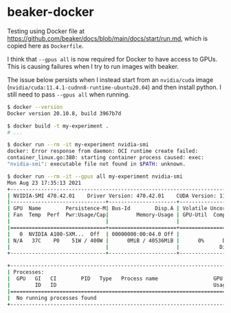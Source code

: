 # beaker-docker

Testing using Docker file at https://github.com/beaker/docs/blob/main/docs/start/run.md, which is copied here as `Dockerfile`.

I think that `--gpus all` is now required for Docker to have access to GPUs. This is causing failures when I try to run images with beaker.

The issue below persists when I instead start from an `nvidia/cuda` image (`nvidia/cuda:11.4.1-cudnn8-runtime-ubuntu20.04`) and then install python. I still need to pass `--gpus all` when running.


```bash
$ docker --version
Docker version 20.10.8, build 3967b7d

$ docker build -t my-experiment .
# ...

$ docker run --rm -it my-experiment nvidia-smi
docker: Error response from daemon: OCI runtime create failed:
container_linux.go:380: starting container process caused: exec:
"nvidia-smi": executable file not found in $PATH: unknown.

$ docker run --rm -it --gpus all my-experiment nvidia-smi
Mon Aug 23 17:35:13 2021
+-----------------------------------------------------------------------------+
| NVIDIA-SMI 470.42.01    Driver Version: 470.42.01    CUDA Version: 11.4     |
|-------------------------------+----------------------+----------------------+
| GPU  Name        Persistence-M| Bus-Id        Disp.A | Volatile Uncorr. ECC |
| Fan  Temp  Perf  Pwr:Usage/Cap|         Memory-Usage | GPU-Util  Compute M. |
|                               |                      |               MIG M. |
|===============================+======================+======================|
|   0  NVIDIA A100-SXM...  Off  | 00000000:00:04.0 Off |                    0 |
| N/A   37C    P0    51W / 400W |      0MiB / 40536MiB |      0%      Default |
|                               |                      |             Disabled |
+-------------------------------+----------------------+----------------------+

+-----------------------------------------------------------------------------+
| Processes:                                                                  |
|  GPU   GI   CI        PID   Type   Process name                  GPU Memory |
|        ID   ID                                                   Usage      |
|=============================================================================|
|  No running processes found                                                 |
+-----------------------------------------------------------------------------+
```
